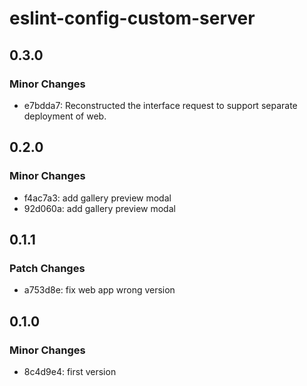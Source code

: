 # eslint-config-custom-server

## 0.3.0

### Minor Changes

- e7bdda7: Reconstructed the interface request to support separate deployment of web.

## 0.2.0

### Minor Changes

- f4ac7a3: add gallery preview modal
- 92d060a: add gallery preview modal

## 0.1.1

### Patch Changes

- a753d8e: fix web app wrong version

## 0.1.0

### Minor Changes

- 8c4d9e4: first version

